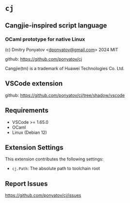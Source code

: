 #  `cj`
##  Cangjie-inspired script language
### OCaml prototype for native Linux

(c) Dmitry Ponyatov <<dponyatov@gmail.com>> 2024 MIT

github: https://github.com/ponyatov/cj

Cangjie(tm) is a trademark of Huawei Technologies Co. Ltd.

## VSCode extension

github: https://github.com/ponyatov/cj/tree/shadow/vscode

## Requirements

- VSCode >= 1.65.0
- OCaml
- Linux (Debian 12)

## Extension Settings

This extension contributes the following settings:

- `cj.Path`: The absolute path to toolchain root

## Report Issues

https://github.com/ponyatov/cj/issues
